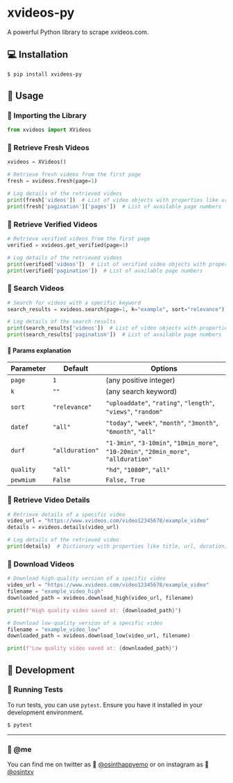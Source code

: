 # xvideos-py
A powerful Python library to scrape xvideos.com.

## 💻 Installation

```bash
$ pip install xvideos-py
```

## 🍑 Usage

### 🍒 Importing the Library

```python
from xvideos import XVideos
```

### 🍒 Retrieve Fresh Videos

```python
xvideos = XVideos()

# Retrieve fresh videos from the first page
fresh = xvideos.fresh(page=1)

# Log details of the retrieved videos
print(fresh['videos'])  # List of video objects with properties like url, path, title, duration, profile, views
print(fresh['pagination']['pages'])  # List of available page numbers
```

### 🍒 Retrieve Verified Videos

```python
# Retrieve verified videos from the first page
verified = xvideos.get_verified(page=1)

# Log details of the retrieved videos
print(verified['videos'])  # List of verified video objects with properties like url, path, title, duration, profile, views
print(verified['pagination'])  # List of available page numbers
```

### 🍒 Search Videos

```python
# Search for videos with a specific keyword
search_results = xvideos.search(page=1, k="example", sort="relevance")

# Log details of the search results
print(search_results['videos'])  # List of video objects with properties based on the search parameters
print(search_results['pagination'])  # List of available page numbers
```

#### 🍐 Params explanation

| Parameter | Default        | Options                                                                                  |
|-----------|----------------|------------------------------------------------------------------------------------------|
| `page`    | `1`            | (any positive integer)                                                                   |
| `k`       | `""`           | (any search keyword)                                                                     |
| `sort`    | `"relevance"`  | `"uploaddate"`, `"rating"`, `"length"`, `"views"`, `"random"`                            |
| `datef`   | `"all"`        | `"today"`, `"week"`, `"month"`, `"3month"`, `"6month"`, `"all"`                         |
| `durf`    | `"allduration"`| `"1-3min"`, `"3-10min"`, `"10min_more"`, `"10-20min"`, `"20min_more"`, `"allduration"` |
| `quality` | `"all"`        | `"hd"`, `"1080P"`, `"all"`                                                                |
| `pewmium` | `False`        | `False, True`                                                                            |

### 🍒 Retrieve Video Details

```python
# Retrieve details of a specific video
video_url = "https://www.xvideos.com/video12345678/example_video"
details = xvideos.details(video_url)

# Log details of the retrieved video
print(details)  # Dictionary with properties like title, url, duration, image, views, videoType, description, files, models, tags, likePercentage, dislikePercentage, commentsCount
```

### 🍒 Download Videos

```python
# Download high-quality version of a specific video
video_url = "https://www.xvideos.com/video12345678/example_video"
filename = "example_video_high"
downloaded_path = xvideos.download_high(video_url, filename)

print(f"High quality video saved at: {downloaded_path}")

# Download low-quality version of a specific video
filename = "example_video_low"
downloaded_path = xvideos.download_low(video_url, filename)

print(f"Low quality video saved at: {downloaded_path}")
```

## 🍑 Development

### 🍒 Running Tests

To run tests, you can use `pytest`. Ensure you have it installed in your development environment.

```bash
$ pytest
```
---
### 🐼 @me

You can find me on twitter as 🐤 <a href="https://twitter.com/osinthappyemo">@osinthappyemo</a>
or on instagram as 🍢 <a href="https://instagram.com/osintxv">@osintxv</a>
